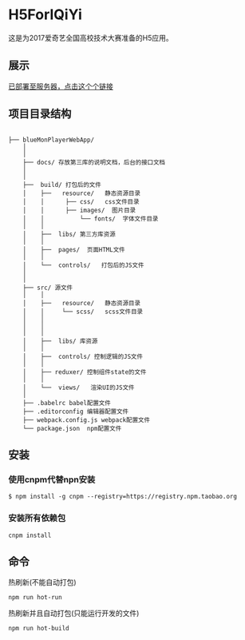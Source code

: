 # H5ForIQiYi

这是为2017爱奇艺全国高校技术大赛准备的H5应用。

## 展示

 [已部署至服务器，点击这个个链接](http://www.yuchenblog.cn:8080/iqiyi/index.html)


## 项目目录结构


```

├── blueMonPlayerWebApp/      
    │  
    │
    ├── docs/ 存放第三库的说明文档，后台的接口文档
    │
    │
    ├──  build/ 打包后的文件
    │    ├──   resource/   静态资源目录
    │    │ 	    ├── css/   css文件目录
    │    │ 	    ├── images/  图片目录
    │    │          └── fonts/  字体文件目录
    │    │
    │    ├──  libs/ 第三方库资源
    │    │
    │    ├──  pages/  页面HTML文件
    │    │
    │	 └──  controls/   打包后的JS文件
    │
    │        
    ├── src/ 源文件
    │    │
    │    ├──   resource/   静态资源目录
    │    │ 	   └── scss/   scss文件目录
    │	 │ 		
    │    │      
    │    │
    │    ├──  libs/ 库资源
    │    │
    │    ├──  controls/ 控制逻辑的JS文件      
    │    │
    │    ├── reduxer/ 控制组件state的文件
    │    │
    │	 └──  views/   渲染UI的JS文件  
    │	 
    ├── .babelrc babel配置文件  	
    ├── .editorconfig 编辑器配置文件  
    ├── webpack.config.js webpack配置文件  
    └── package.json  npm配置文件   

```   

## 安装

### 使用cnpm代替npn安装

```
$ npm install -g cnpm --registry=https://registry.npm.taobao.org

```

### 安装所有依赖包


```
cnpm install

```



## 命令

热刷新(不能自动打包)

```
npm run hot-run

```


热刷新并且自动打包(只能运行开发的文件)

```
npm run hot-build

```
